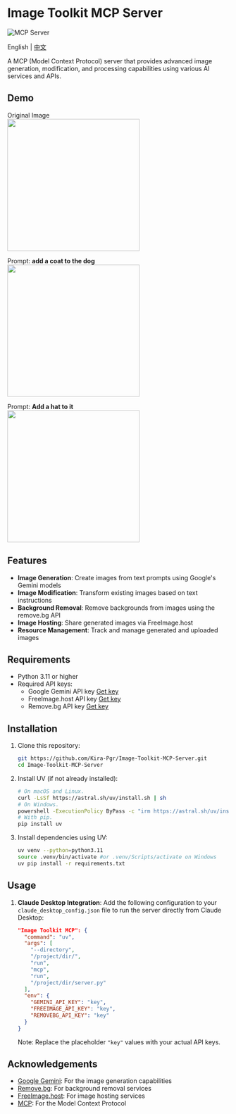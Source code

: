 # Image Toolkit MCP Server

![](https://badge.mcpx.dev?type=server 'MCP Server')  

English | [中文](README_ZH.md)   


A MCP (Model Context Protocol) server that provides advanced image generation, modification, and processing capabilities using various AI services and APIs.
## Demo
Original Image  
<img src="https://github.com/user-attachments/assets/a987b4c4-3bba-4a52-a2a8-9f088868d857" width="300"/>  

Prompt: **add a coat to the dog**  
<img src="https://github.com/user-attachments/assets/6de3cdd1-a3b9-422b-95dd-12e2172f6f1d" width="300"/>  

Prompt: **Add a hat to it**  
<img src="https://github.com/user-attachments/assets/047289ca-f3d0-4d16-acf7-09d5af641c68" width="300"/>  
 

##  Features

- **Image Generation**: Create images from text prompts using Google's Gemini models
- **Image Modification**: Transform existing images based on text instructions
- **Background Removal**: Remove backgrounds from images using the remove.bg API
- **Image Hosting**: Share generated images via FreeImage.host
- **Resource Management**: Track and manage generated and uploaded images

## Requirements

- Python 3.11 or higher
- Required API keys:
  - Google Gemini API key [Get key](https://aistudio.google.com/apikey)
  - FreeImage.host API key [Get key](https://freeimage.host/page/api)
  - Remove.bg API key [Get key](https://www.remove.bg/dashboard#api-key)

##  Installation

1. Clone this repository:
   ```sh
   git https://github.com/Kira-Pgr/Image-Toolkit-MCP-Server.git
   cd Image-Toolkit-MCP-Server
   ```

2. Install UV (if not already installed):
   ```sh
   # On macOS and Linux.
   curl -LsSf https://astral.sh/uv/install.sh | sh
   # On Windows.
   powershell -ExecutionPolicy ByPass -c "irm https://astral.sh/uv/install.ps1 | iex"
   # With pip.
   pip install uv
   ```

3. Install dependencies using UV:
   ```sh
   uv venv --python=python3.11
   source .venv/bin/activate #or .venv/Scripts/activate on Windows
   uv pip install -r requirements.txt
   ```

##  Usage

1. **Claude Desktop Integration**: Add the following configuration to your `claude_desktop_config.json` file to run the server directly from Claude Desktop:
   ```json
   "Image Toolkit MCP": {
     "command": "uv",
     "args": [
       "--directory",
       "/project/dir/",
       "run",
       "mcp",
       "run",
       "/project/dir/server.py"
     ],
     "env": {
       "GEMINI_API_KEY": "key",
       "FREEIMAGE_API_KEY": "key",
       "REMOVEBG_API_KEY": "key"
     }
   }
   ```
   Note: Replace the placeholder `"key"` values with your actual API keys.

## Acknowledgements

- [Google Gemini](https://aistudio.google.com/): For the image generation capabilities
- [Remove.bg](https://www.remove.bg/): For background removal services
- [FreeImage.host](https://freeimage.host/): For image hosting services
- [MCP](https://modelcontextprotocol.io/introduction): For the Model Context Protocol
